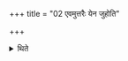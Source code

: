+++
title = "02 एवमुत्तरैः येन जुहोति"

+++

<details><summary>थिते</summary>

2. In the same manner (he takes the further scoops) with the further (formulae): the formula with which he offers the libation, with the same he takes the scoop.  
</details>
